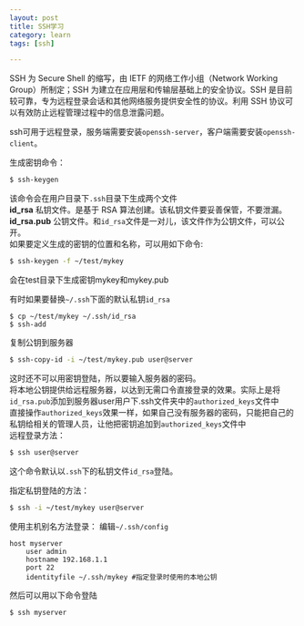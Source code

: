 ```yaml
---
layout: post
title: SSH学习
category: learn
tags: [ssh]

---
```



SSH 为 Secure Shell 的缩写，由 IETF 的网络工作小组（Network Working Group）所制定；SSH 为建立在应用层和传输层基础上的安全协议。SSH 是目前较可靠，专为远程登录会话和其他网络服务提供安全性的协议。利用 SSH 协议可以有效防止远程管理过程中的信息泄露问题。

ssh可用于远程登录，服务端需要安装`openssh-server`，客户端需要安装`openssh-client`。

<!--break-->

生成密钥命令：  

```bash
$ ssh-keygen
```  

该命令会在用户目录下`.ssh`目录下生成两个文件  
**id_rsa**         私钥文件。是基于 RSA 算法创建。该私钥文件要妥善保管，不要泄漏。  
**id_rsa.pub**  公钥文件。和`id_rsa`文件是一对儿，该文件作为公钥文件，可以公开。   
如果要定义生成的密钥的位置和名称，可以用如下命令: 
 
```bash
$ ssh-keygen -f ~/test/mykey
```  

会在test目录下生成密钥mykey和mykey.pub  

有时如果要替换`~/.ssh`下面的默认私钥`id_rsa`

```
$ cp ~/test/mykey ~/.ssh/id_rsa
$ ssh-add
```


复制公钥到服务器  

```bash
$ ssh-copy-id -i ~/test/mykey.pub user@server
```  
这时还不可以用密钥登陆，所以要输入服务器的密码。  
将本地公钥提供给远程服务器，以达到无需口令直接登录的效果。实际上是将`id_rsa.pub`添加到服务器user用户下.ssh文件夹中的`authorized_keys`文件中   
直接操作`authorized_keys`效果一样，如果自己没有服务器的密码，只能把自己的私钥给相关的管理人员，让他把密钥追加到`authorized_keys`文件中  
远程登录方法：
  
```bash
$ ssh user@server
``` 
 
这个命令默认以`.ssh`下的私钥文件`id_rsa`登陆。  

指定私钥登陆的方法： 
 
```bash
$ ssh -i ~/test/mykey user@server
```  

使用主机别名方法登录：
编辑`~/.ssh/config`

```
host myserver
    user admin   
    hostname 192.168.1.1   
    port 22
    identityfile ~/.ssh/mykey #指定登录时使用的本地公钥
``` 
  
然后可以用以下命令登陆  

```bash
$ ssh myserver
```
